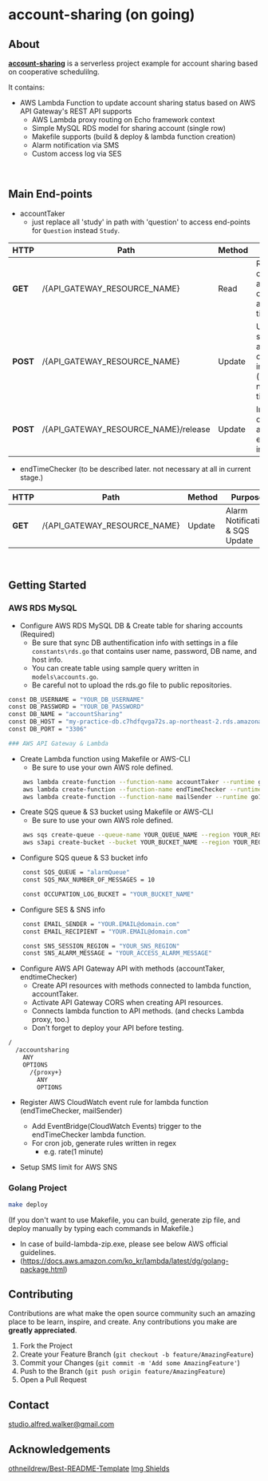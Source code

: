# account-sharing (on going)


<!-- ABOUT THE PROJECT -->
## About

[**account-sharing**](https://github.com/Alfred-Walker/account-sharing/) is a serverless project example for account sharing based on cooperative schedulilng.

It contains:
* AWS Lambda Function to update account sharing status based on AWS API Gateway's REST API supports
  - AWS Lambda proxy routing on Echo framework context
  - Simple MySQL RDS model for sharing account (single row)
  - Makefile supports (build & deploy & lambda function creation)
  - Alarm notification via SMS
  - Custom access log via SES
  

<br/>

## Main End-points
* accountTaker <br/>
  * just replace all 'study' in path with 'question' to access end-points for `Question` instead `Study`.

|  HTTP |  Path |  Method |  Purpose |
| --- | --- | --- | --- |
|**GET** |/{API_GATEWAY_RESOURCE_NAME}|Read|Retrieve a current account occupier and end time|
|**POST** |/{API_GATEWAY_RESOURCE_NAME}|Update|Update sharing account occupation info (occupier's name, end time)|
|**POST** |/{API_GATEWAY_RESOURCE_NAME}/release|Update|Initialize occupier and endtime info|

* endTimeChecker (to be described later. not necessary at all in current stage.) <br/>

|  HTTP |  Path |  Method |  Purpose |
| --- | --- | --- | --- |
|**GET** |/{API_GATEWAY_RESOURCE_NAME}|Update|Alarm Notification & SQS Update|
<br/>


## Getting Started
<!-- GETTING STARTED -->

### AWS RDS MySQL
* Configure AWS RDS MySQL DB & Create table for sharing accounts (Required)
  * Be sure that sync DB authentification info with settings in a file `constants\rds.go` that contains user name, password, DB name, and host info.
  * You can create table using sample query written in `models\accounts.go`.
  * Be careful not to upload the rds.go file to public repositories.
```sh
const DB_USERNAME = "YOUR_DB_USERNAME"
const DB_PASSWORD = "YOUR_DB_PASSWORD"
const DB_NAME = "accountSharing"
const DB_HOST = "my-practice-db.c7hdfqvga72s.ap-northeast-2.rds.amazonaws.com"
const DB_PORT = "3306"

### AWS API Gateway & Lambda
```
* Create Lambda function using Makefile or AWS-CLI
  * Be sure to use your own AWS role defined.
```sh
	aws lambda create-function --function-name accountTaker --runtime go1.x --zip-file fileb://accountTaker/main.zip --handler main --role YOUR_ROLE
	aws lambda create-function --function-name endTimeChecker --runtime go1.x --zip-file fileb://endTimeChecker/main.zip --handler main --role YOUR_ROLE
	aws lambda create-function --function-name mailSender --runtime go1.x --zip-file fileb://mailSender/main.zip --handler main --role YOUR_ROLE
```

* Create SQS queue & S3 bucket using Makefile or AWS-CLI
  * Be sure to use your own AWS role defined.
```sh
	aws sqs create-queue --queue-name YOUR_QUEUE_NAME --region YOUR_REGION
	aws s3api create-bucket --bucket YOUR_BUCKET_NAME --region YOUR_REGION --create-bucket-configuration LocationConstraint=YOUR_REGION
```

* Configure SQS queue & S3 bucket info
```sh
	const SQS_QUEUE = "alarmQueue"
	const SQS_MAX_NUMBER_OF_MESSAGES = 10
```
```sh
	const OCCUPATION_LOG_BUCKET = "YOUR_BUCKET_NAME"
```

* Configure SES & SNS info
```sh
	const EMAIL_SENDER = "YOUR.EMAIL@domain.com"
	const EMAIL_RECIPIENT = "YOUR.EMAIL@domain.com"
```
```sh
	const SNS_SESSION_REGION = "YOUR_SNS_REGION"
	const SNS_ALARM_MESSAGE = "YOUR_ACCESS_ALARM_MESSAGE"
```

* Configure AWS API Gateway API with methods (accountTaker, endtimeChecker)
  * Create API resources with methods connected to lambda function, accountTaker.
  * Activate API Gateway CORS when creating API resources.
  * Connects lambda function to API methods. (and checks Lambda proxy, too.)
  * Don't forget to deploy your API before testing.
```sh
/
  /accountsharing
    ANY
    OPTIONS
      /{proxy+}
        ANY
        OPTIONS
```

* Register AWS CloudWatch event rule for lambda function (endTimeChecker, mailSender)
  * Add EventBridge(CloudWatch Events) trigger to the endTimeChecker lambda function.
  * For cron job, generate rules written in regex
    * e.g. rate(1 minute)

* Setup SMS limit for AWS SNS

### Golang Project
```sh
make deploy
```
(If you don't want to use Makefile, you can build, generate zip file, and deploy manually by typing each commands in Makefile.)
* In case of build-lambda-zip.exe, please see below AWS official guidelines.
* (https://docs.aws.amazon.com/ko_kr/lambda/latest/dg/golang-package.html)



<!-- CONTRIBUTING -->
## Contributing

Contributions are what make the open source community such an amazing place to be learn, inspire, and create. Any contributions you make are **greatly appreciated**.

1. Fork the Project
2. Create your Feature Branch (`git checkout -b feature/AmazingFeature`)
3. Commit your Changes (`git commit -m 'Add some AmazingFeature'`)
4. Push to the Branch (`git push origin feature/AmazingFeature`)
5. Open a Pull Request


<!-- CONTACT -->
## Contact

studio.alfred.walker@gmail.com

<!-- ACKNOWLEDGEMENTS -->
## Acknowledgements
[othneildrew/Best-README-Template](https://github.com/othneildrew/Best-README-Template)
[Img Shields](https://shields.io)


<!-- MARKDOWN LINKS & IMAGES -->
<!-- https://www.markdownguide.org/basic-syntax/#reference-style-links -->

